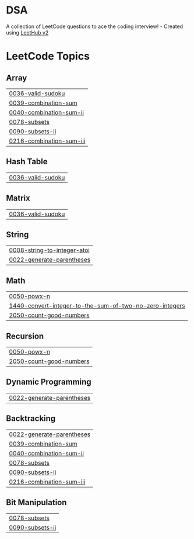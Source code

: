 # DSA
A collection of LeetCode questions to ace the coding interview! - Created using [LeetHub v2](https://github.com/arunbhardwaj/LeetHub-2.0)

<!---LeetCode Topics Start-->
# LeetCode Topics
## Array
|  |
| ------- |
| [0036-valid-sudoku](https://github.com/AkshatOmar/DSA/tree/master/0036-valid-sudoku) |
| [0039-combination-sum](https://github.com/AkshatOmar/DSA/tree/master/0039-combination-sum) |
| [0040-combination-sum-ii](https://github.com/AkshatOmar/DSA/tree/master/0040-combination-sum-ii) |
| [0078-subsets](https://github.com/AkshatOmar/DSA/tree/master/0078-subsets) |
| [0090-subsets-ii](https://github.com/AkshatOmar/DSA/tree/master/0090-subsets-ii) |
| [0216-combination-sum-iii](https://github.com/AkshatOmar/DSA/tree/master/0216-combination-sum-iii) |
## Hash Table
|  |
| ------- |
| [0036-valid-sudoku](https://github.com/AkshatOmar/DSA/tree/master/0036-valid-sudoku) |
## Matrix
|  |
| ------- |
| [0036-valid-sudoku](https://github.com/AkshatOmar/DSA/tree/master/0036-valid-sudoku) |
## String
|  |
| ------- |
| [0008-string-to-integer-atoi](https://github.com/AkshatOmar/DSA/tree/master/0008-string-to-integer-atoi) |
| [0022-generate-parentheses](https://github.com/AkshatOmar/DSA/tree/master/0022-generate-parentheses) |
## Math
|  |
| ------- |
| [0050-powx-n](https://github.com/AkshatOmar/DSA/tree/master/0050-powx-n) |
| [1440-convert-integer-to-the-sum-of-two-no-zero-integers](https://github.com/AkshatOmar/DSA/tree/master/1440-convert-integer-to-the-sum-of-two-no-zero-integers) |
| [2050-count-good-numbers](https://github.com/AkshatOmar/DSA/tree/master/2050-count-good-numbers) |
## Recursion
|  |
| ------- |
| [0050-powx-n](https://github.com/AkshatOmar/DSA/tree/master/0050-powx-n) |
| [2050-count-good-numbers](https://github.com/AkshatOmar/DSA/tree/master/2050-count-good-numbers) |
## Dynamic Programming
|  |
| ------- |
| [0022-generate-parentheses](https://github.com/AkshatOmar/DSA/tree/master/0022-generate-parentheses) |
## Backtracking
|  |
| ------- |
| [0022-generate-parentheses](https://github.com/AkshatOmar/DSA/tree/master/0022-generate-parentheses) |
| [0039-combination-sum](https://github.com/AkshatOmar/DSA/tree/master/0039-combination-sum) |
| [0040-combination-sum-ii](https://github.com/AkshatOmar/DSA/tree/master/0040-combination-sum-ii) |
| [0078-subsets](https://github.com/AkshatOmar/DSA/tree/master/0078-subsets) |
| [0090-subsets-ii](https://github.com/AkshatOmar/DSA/tree/master/0090-subsets-ii) |
| [0216-combination-sum-iii](https://github.com/AkshatOmar/DSA/tree/master/0216-combination-sum-iii) |
## Bit Manipulation
|  |
| ------- |
| [0078-subsets](https://github.com/AkshatOmar/DSA/tree/master/0078-subsets) |
| [0090-subsets-ii](https://github.com/AkshatOmar/DSA/tree/master/0090-subsets-ii) |
<!---LeetCode Topics End-->